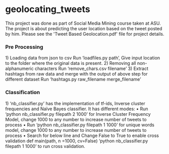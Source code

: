 # geolocating_tweets
This project was done as part of Social Media Mining course taken at ASU. The project is about predicting the user location based on the tweet posted by him. Please see the 'Tweet Based Geolocation.pdf' file for project details. 


<h3>Pre Processing</h3>  
1) Loading data from json to csv  
   Run ‘loadfiles.py path’, Give input location to the folder where the original data is present.  
2) Removing all non-alphanumeric characters   
   Run ‘remove_chars.csv filename’  
3) Extract hashtags from raw data and merge with the output of above step for different dataset  
Run ‘hashtags.py raw_filename merge_filename’  

<h3>Classification</h3>  
1) ‘nb_classifier.py’ has the implementation of tf-ids, Inverse cluster frequencies and Naïve Bayes classifier.  
It has different modes:  
•	Run ‘python nb_classifier.py filepath 2 1000’  for Inverse Cluster Frequency Model, 
change 1000 to any number to increase number of tweets to process  
•	Run ‘python nb_classifier.py filepath 1 1000’  for unique words model, change 1000 to any number 
to increase number of tweets to process  
•	Search for below line and Change False to True to enable cross validation  
	def main(path, n =1000, cv=False)  
‘python nb_classifier.py filepath 1 1000’  to run cross validation.  

